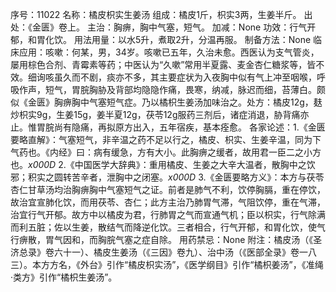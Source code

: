 序号：11022
名称：橘皮枳实生姜汤
组成：橘皮1斤，枳实3两，生姜半斤。
出处：《金匮》卷上。
主治：胸痹，胸中气塞，短气。
加减：None
功效：行气开郁，和胃化饮。
用法用量：以水5升，煮取2升，分温再服。
制备方法：None
临床应用：咳嗽：何某，男，34岁。咳嗽已五年，久治未愈。西医认为支气管炎，屡用棕色合剂、青霉素等药；中医认为“久嗽”常用半夏露、麦金杏仁糖浆等，皆不效。细询咳虽久而不剧，痰亦不多，其主要症状为入夜胸中似有气上冲至咽喉，呼吸作声，短气，胃脘胸胁及背部均隐隐作痛，畏寒，纳减，脉迟而细，苔薄白。颇似《金匮》胸痹胸中气塞短气症。乃以橘枳生姜汤加味治之。处方：橘皮12g，麸炒枳实9g，生姜15g，姜半夏12g，茯苓12g服药三剂后，诸症消退，胁背痛亦止。惟胃脘尚有隐痛，再拟原方出入，五年宿疾，基本痊愈。
各家论述：1.《金匮要略直解》：气塞短气，非辛温之药不足以行之，橘皮、枳实、生姜辛温，同为下气药也。《内经》曰：病有缓急，方有大小。此胸痹之缓者，故用君一臣二之小方也。_x000D_
2.《中国医学大辞典》：重用橘皮、生姜之大辛大温者，散胸中之饮邪；积实之圆转苦辛者，泄胸中之闭塞。_x000D_
3.《金匮要略方义》：本方与茯苓杏仁甘草汤均治胸痹胸中气塞短气之证。前者是肺气不利，饮停胸膈，重在停饮，故治宜宣肺化饮，而用茯苓、杏仁；此方主治乃肺胃气滞，气阻饮停，重在气滞，治宜行气开郁。故方中以橘皮为君，行肺胃之气而宣通气机；臣以枳实，行气除满而利五脏；佐以生姜，散结气而降逆化饮。三者相合，行气开郁，和胃化饮，使气行痹散，胃气因和，而胸脘气塞之症自除。
用药禁忌：None
附注：橘皮汤（《圣济总录》卷六十一）、橘皮生姜汤（《三因》卷九）、治中汤（《医部全录》卷一八三）。本方方名，《外台》引作“橘皮枳实汤”，《医学纲目》引作“橘枳姜汤”，《准绳·类方》引作“橘枳生姜汤”。
